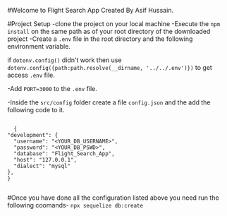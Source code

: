 #Welcome to Flight Search App Created By Asif Hussain.

#Project Setup
 -clone the project on your local machine
 -Execute the `npm install` on the same path as of your root directory of the
  downloaded project
 -Create a `.env` file in the root directory and the following environment variable.

  if `dotenv.config()` didn't work then use 
  `dotenv.config({path:path.resolve(__dirname, '../../.env')})` to get access `.env` file.
  
  -Add `PORT=3000` to the `.env` file.

-Inside the `src/config` folder create a file `config.json` and the add the following 
  code to it.

  ```

    {
  "development": {
    "username": "<YOUR_DB_USERNAME>",
    "password": "<YOUR_DB_PSWD>",
    "database": "Flight_Search_App",
    "host": "127.0.0.1",
    "dialect": "mysql"
  },
}


  ```  
#Once you have done all the configuration listed above you need run the following coomands-
 `npx sequelize db:create`

